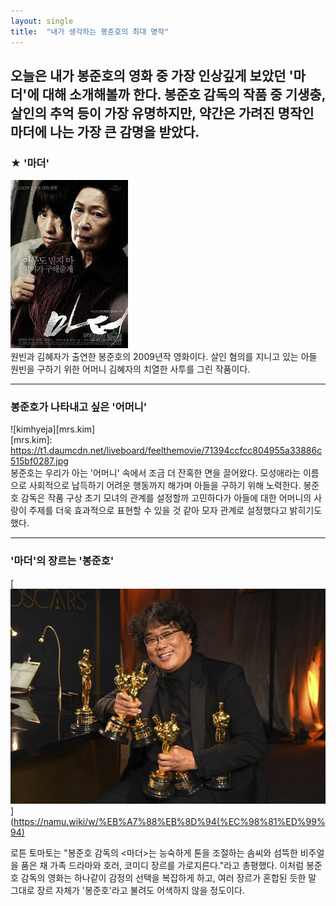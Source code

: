 ```yaml
---
layout: single
title:  "내가 생각하는 봉준호의 최대 명작"
---
```


오늘은 내가 봉준호의 영화 중 가장 인상깊게 보았던 '마더'에 대해 소개해볼까 한다. 봉준호 감독의 작품 중
기생충, 살인의 추억 등이 가장 유명하지만, 약간은 가려진 명작인 마더에 나는 가장 큰 감명을 받았다.
---
### ★ '마더'
![mother](/assets/images/mother.jpeg) <br>
원빈과 김혜자가 출연한 봉준호의 2009년작 영화이다. 살인 혐의를 지니고 있는 아들 원빈을 구하기 
위한 어머니 김혜자의 치열한 사투를 그린 작품이다.

---
### 봉준호가 나타내고 싶은 '어머니'
![kimhyeja][mrs.kim] <br>
[mrs.kim]: https://t1.daumcdn.net/liveboard/feelthemovie/71394ccfcc804955a33886c515bf0287.jpg <br>
봉준호는 우리가 아는 '어머니' 속에서 조금 더 잔혹한 면을 끌어왔다.
모성애라는 이름으로 사회적으로 납득하기 어려운 행동까지 해가며 아들을 구하기 위해 노력한다.
봉준호 감독은 작품 구상 초기 모녀의 관계를 설정할까 고민하다가 아들에 대한 어머니의 사랑이 
주제를 더욱 효과적으로 표현할 수 있을 것 같아 모자 관계로 설정했다고 밝히기도 했다.

---
### '마더'의 장르는 '봉준호'
[![bong](/assets/images/bong.jpeg "더 자세한 내용을 원하시면 방문해 보세요")]
(https://namu.wiki/w/%EB%A7%88%EB%8D%94(%EC%98%81%ED%99%94) <br>

로튼 토마토는 "봉준호 감독의 <마더>는 능숙하게 톤을 조절하는 솜씨와 섬뜩한 비주얼을  품은
채 가족 드라마와 호러, 코미디 장르를 가로지른다."라고 총평했다. 이처럼 봉준호 감독의 영화는 하나같이
감정의 선택을 복잡하게 하고, 여러 장르가 혼합된 듯한 말 그대로 장르 자체가 '봉준호'라고 불려도
어색하지 않을 정도이다.

